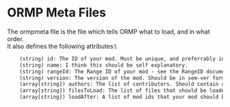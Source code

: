 # ORMP Meta Files

The ormpmeta file is the file which tells ORMP what to load, and in what order.\
It also defines the following attributes:\

```txt
    (string) id: The ID of your mod. Must be unique, and preferrably in a format similar to "author.mod_family.mod_name"
    (string) name: I think this should be self explanatory.
    (string) rangeId: The Range ID of your mod - see the RangeID documentation for more information.
    (string) version: The version of the mod. Should be in sem-ver format, but doesn't have to be.
    (array[string]) authors: The list of contributors. Should contain at least one value, but can be empty.
    (array[string]) filesToLoad: The list of files that should be loaded, which get loaded in the order they are listed. Should contain at least one value. Use relative paths.
    (array[string]) loadAfter: A list of mod ids that your mod should be loaded after. Can be empty, but must be present.
```
